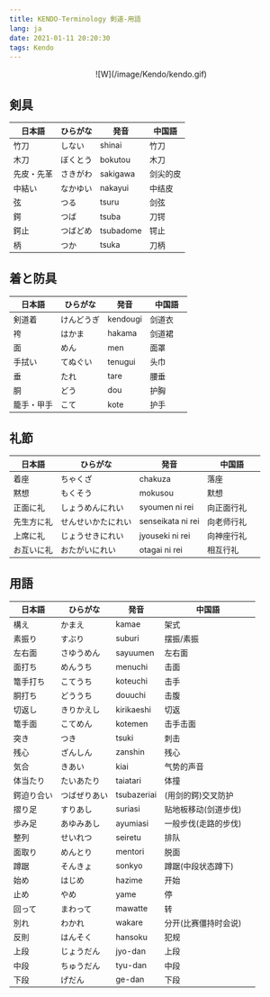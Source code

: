 ```yaml
---
title: KENDO-Terminology 剣道-用語
lang: ja
date: 2021-01-11 20:20:30
tags: Kendo
---
```

<center>![W](/image/Kendo/kendo.gif)</center>

##  剣具
| 日本語  |  ひらがな    |     発音         | 中国語      |
|------------|---------------|----------------|---------------|
| 竹刀    | しない       | shinai        | 竹刀 　        |
| 木刀    | ぼくとう     | bokutou         | 木刀　　        |
| 先皮・先革 | さきがわ    | sakigawa       | 剑尖的皮       |
| 中結い    | なかゆい    | nakayui         | 中结皮      |
| 弦     | つる       | tsuru         | 剑弦       |
| 鍔     | つば       | tsuba         | 刀锷       |
| 鍔止   | つばどめ    | tsubadome      | 锷止      |
| 柄     | つか       | tsuka         | 刀柄       |

## 着と防具
| 日本語  |  ひらがな    |     発音         | 中国語      |
|------------|---------------|----------------|---------------|
| 剣道着    | けんどうぎ   | kendougi     | 剑道衣 　        | 
| 袴      | はかま      | hakama      | 剑道裙 　        | 
| 面      | めん        | men         | 面罩 　        | 
| 手拭い    | てぬぐい   | tenugui       | 头巾 　        | 
| 垂      | たれ       | tare        | 腰垂 　        | 
| 胴      | どう       | dou        | 护胸 　        | 
| 籠手・甲手  | こて     | kote        | 护手 　        | 

## 礼節
| 日本語  |  ひらがな    |     発音         | 中国語      |
|------------|---------------|----------------|---------------|
| 着座    | ちゃくざ       | chakuza        | 落座 　    | 
| 黙想    | もくそう       | mokusou        | 默想 　    | 
| 正面に礼   | しょうめんにれい     | syoumen ni rei   | 向正面行礼 　  | 
| 先生方に礼  | せんせいかたにれい   | senseikata ni rei   | 向老师行礼 | 
| 上席に礼   | じょうせきにれい    | jyouseki ni rei   | 向神座行礼 | 
| お互いに礼  | おたがいにれい     | otagai ni rei     | 相互行礼 　| 

## 用語
| 日本語  |  ひらがな    |     発音         | 中国語      |
|------------|---------------|----------------|---------------|
| 構え    | かまえ       | kamae        | 架式 　        |
| 素振り    | すぶり       | suburi        | 摆振/素振 　        | 
| 左右面    | さゆうめん       | sayuumen        | 左右面 　        | 
| 面打ち    | めんうち       | menuchi        | 击面 　        | 
| 篭手打ち    | こてうち       | koteuchi        | 击手 　        | 
| 胴打ち    | どううち       | douuchi        | 击腹 　        | 
| 切返し    | きりかえし       | kirikaeshi        | 切返 　        | 
| 篭手面    | こてめん       | kotemen        | 击手击面 　        | 
| 突き    | つき       | tsuki        | 刺击 　        | 
| 残心    | ざんしん       | zanshin        | 残心 　        | 
| 気合    | きあい       | kiai        | 气势的声音 　        | 
| 体当たり    | たいあたり       | taiatari        | 体撞 　        | 
| 鍔迫り合い    | つばぜりあい     | tsubazeriai       | (用剑的鍔)交叉防护      | 
| 摺り足    | すりあし       | suriasi        | 贴地板移动(剑道步伐) 　        | 
| 歩み足    | あゆみあし       | ayumiasi        | 一般步伐(走路的步伐) 　        | 
| 整列    | せいれつ       | seiretu        | 排队 　        | 
| 面取り    | めんとり       | mentori        | 脱面 　        | 
| 蹲踞    | そんきょ       | sonkyo        | 蹲踞(中段状态蹲下) 　        | 
| 始め    | はじめ       | hazime        | 开始 　        | 
| 止め    | やめ       | yame        | 停 　        | 
| 回って    | まわって       | mawatte        | 转 　        | 
| 別れ    | わかれ       | wakare        | 分开(比赛僵持时会说) 　        | 
| 反則    | はんそく       | hansoku        | 犯规 　        | 
| 上段    | じょうだん       | jyo-dan        | 上段 　        | 
| 中段    | ちゅうだん       | tyu-dan        | 中段 　        | 
| 下段    | げだん       | ge-dan        | 下段 　        | 